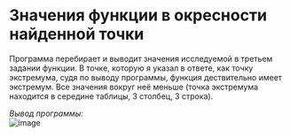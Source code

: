 # Значения функции в окресности найденной точки
Программа перебирает и выводит значения исследуемой в третьем задании функции. В точке, которую я указал в ответе, как точку экстремума, судя по выводу программы, функция дествительно имеет экстремум. Все значения вокруг неё меньше (точка экстремума находится в середине таблицы, 3 столбец, 3 строка).

*Вывод программы:*  
![image](https://user-images.githubusercontent.com/80625335/134821118-2464e464-7c2e-470a-a24d-4d35a5682762.png)
